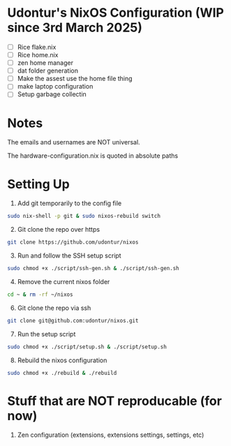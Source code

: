 # Udontur's NixOS Configuration (WIP since 3rd March 2025)
-[ ] Rice flake.nix 
-[ ] Rice home.nix
-[ ] zen home manager
-[ ] dat folder generation
-[ ] Make the assest use the home file thing
-[ ] make laptop configuration
-[ ] Setup garbage collectin

# Notes
The emails and usernames are NOT universal. 

The hardware-configuration.nix is quoted in absolute paths

# Setting Up
1. Add git temporarily to the config file
```bash
sudo nix-shell -p git & sudo nixos-rebuild switch
```
2. Git clone the repo over https
```bash
git clone https://github.com/udontur/nixos
```
3. Run and follow the SSH setup script
```bash
sudo chmod +x ./script/ssh-gen.sh & ./script/ssh-gen.sh
```
4. Remove the current nixos folder
```bash
cd ~ & rm -rf ~/nixos
```
6. Git clone the repo via ssh
```bash
git clone git@github.com:udontur/nixos.git
```
7. Run the setup script
```bash
sudo chmod +x ./script/setup.sh & ./script/setup.sh
```
8. Rebuild the nixos configuration
```bash
sudo chmod +x ./rebuild & ./rebuild
```

# Stuff that are NOT reproducable (for now)
1. Zen configuration (extensions, extensions settings, settings, etc)
